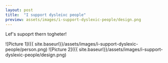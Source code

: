 ```yaml
---
layout: post
title:  "I support dysleixc people"
preview: assets/images/i-support-dyslexic-people/design.png
---
```


Lef's supoprt thern togheter!

![Picture 1]({{ site.baseurl}}/assets/images/i-support-dyslexic-people/person.png)
![Picture 2]({{ site.baseurl}}/assets/images/i-support-dyslexic-people/design.png)
